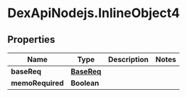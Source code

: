 # DexApiNodejs.InlineObject4

## Properties

Name | Type | Description | Notes
------------ | ------------- | ------------- | -------------
**baseReq** | [**BaseReq**](BaseReq.md) |  | 
**memoRequired** | **Boolean** |  | 


